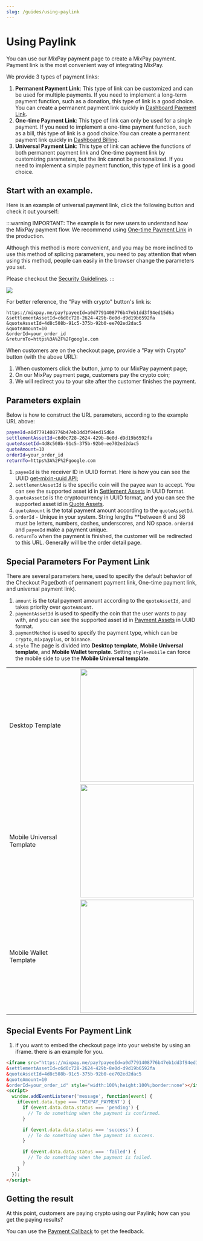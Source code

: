 ```yaml
---
slug: /guides/using-paylink
---
```


# Using Paylink

You can use our MixPay payment page to create a MixPay payment. Payment link is the most convenient way of integrating MixPay.

We provide 3 types of payment links:
1. **Permanent Payment Link**: This type of link can be customized and can be used for multiple payments. If you need to implement a long-term payment function, such as a donation, this type of link is a good choice. You can create a permanent payment link quickly in [Dashboard Payment Link](https://dashboard.mixpay.me/payment-link).
2. **One-time Payment Link**: This type of link can only be used for a single payment. If you need to implement a one-time payment function, such as a bill, this type of link is a good choice.You can create a permanent payment link quickly in [Dashboard Billing](https://dashboard.mixpay.me/billing).
3. **Universal Payment Link**: This type of link can achieve the functions of both permanent payment link and One-time payment link by customizing parameters, but the link cannot be personalized. If you need to implement a simple payment function, this type of link is a good choice.


## Start with an example.

Here is an example of universal payment link, click the following button and check it out yourself:

:::warning
IMPORTANT: The example is for new users to understand how the MixPay payment flow. We recommend using [One-time Payment Link](/api/payments/one-time-payment) in the production.

Although this method is more convenient, and you may be more inclined to use this method of splicing parameters, you need to pay attention that when using this method, people can easily in the browser change the parameters you set.

Please checkout the [Security Guidelines](/guides/security-guidelines).
:::


<a href="https://mixpay.me/pay?payeeId=a0d7791408776b47eb1dd3f94ed15d6a&settlementAssetId=c6d0c728-2624-429b-8e0d-d9d19b6592fa&quoteAssetId=4d8c508b-91c5-375b-92b0-ee702ed2dac5&quoteAmount=10&orderId=&returnTo=https%3A%2F%2Fgoogle.com" class="width-300"> 

![](./pay-with-crypto-btn.png)

</a>

For better reference, the "Pay with crypto" button's link is:

```
https://mixpay.me/pay?payeeId=a0d7791408776b47eb1dd3f94ed15d6a
&settlementAssetId=c6d0c728-2624-429b-8e0d-d9d19b6592fa
&quoteAssetId=4d8c508b-91c5-375b-92b0-ee702ed2dac5
&quoteAmount=10
&orderId=your_order_id
&returnTo=https%3A%2F%2Fgoogle.com
```

When customers are on the checkout page, provide a "Pay with Crypto" button (with the above URL): 


1. When customers click the button, jump to our MixPay payment page;
2. On our MixPay payment page, customers pay the crypto coin;
3. We will redirect you to your site after the customer finishes the payment.

## Parameters explain

Below is how to construct the URL parameters, according to the example URL above: 

```bash
payeeId=a0d7791408776b47eb1dd3f94ed15d6a
settlementAssetId=c6d0c728-2624-429b-8e0d-d9d19b6592fa
quoteAssetId=4d8c508b-91c5-375b-92b0-ee702ed2dac5
quoteAmount=10
orderId=your_order_id
returnTo=https%3A%2F%2Fgoogle.com
```


1. `payeeId` is the receiver ID in UUID format. Here is how you can see the UUID  [get-mixin-uuid API](/api/users/get-mixin-uuid);
2. `settlementAssetId` is the specific coin will the payee wan to accept. You can see the supported asset id in [Settlement Assets](/api/assets/settlement-assets) in UUID format.
3. `quoteAssetId` is the cryptocurrency in UUID format, and you can see the supported asset id in [Quote Assets](/api/assets/quote-assets).
4. `quoteAmount` is the total payment amount according to the `quoteAssetId`.
5. `orderId`   -   Unique in your system. String lengths **between 6 and 36 must be letters, numbers, dashes, underscores, and NO space. `orderId` and `payeeId` make a payment unique. 
6. `returnTo` when the payment is finished, the customer will be redirected to this URL. Generally will be the order detail page.


## Special Parameters For Payment Link
There are several parameters here, used to specify the default behavior of the Checkout Page(both of permanent payment link, One-time payment link, and universal payment link).

1. `amount` is the total payment amount according to the `quoteAssetId`, and takes priority over `quoteAmount`.
2. `paymentAssetId` is used to specify the coin that the user wants to pay with, and you can see the supported asset id in [Payment Assets](/api/assets/payment-assets) in UUID format.
3. `paymentMethod` is used to specify the payment type, which can be `crypto`, `mixpayplus`, or `binance`.
4. `style` The page is divided into **Desktop template**, **Mobile Universal template**, and **Mobile Wallet template**. Setting `style=mobile` can force the mobile side to use the **Mobile Universal template**.

<table>
  <tbody>
    <tr>
      <td>Desktop Template</td>
      <td>
        <img class="image-shadow" width="300" src="./pc-template.png" />
      </td>
    </tr>
    <tr>
      <td>Mobile Universal Template</td>
      <td>
        <img class="image-shadow" width="300" src="./mobile-universal-template.png" />
      </td>
    </tr>
    <tr>
      <td>Mobile Wallet Template</td>
      <td>
        <img class="image-shadow" width="300" src="./mobile-wallet-template.png" />
      </td>
    </tr>
  </tbody>
</table>

## Special Events For Payment Link

1. if you want to embed the checkout page into your website by using an iframe. there is an example for you.

```html
<iframe src="https://mixpay.me/pay?payeeId=a0d7791408776b47eb1dd3f94ed15d6a
&settlementAssetId=c6d0c728-2624-429b-8e0d-d9d19b6592fa
&quoteAssetId=4d8c508b-91c5-375b-92b0-ee702ed2dac5
&quoteAmount=10
&orderId=your_order_id" style="width:100%;height:100%;border:none"></iframe>
<script>
  window.addEventListener('message', function(event) {
    if(event.data.type === 'MIXPAY_PAYMENT') {
      if (event.data.data.status === 'pending') {
        // To do something when the payment is confirmed.
      }

      if (event.data.data.status === 'success') {
        // To do something when the payment is success.
      }

      if (event.data.data.status === 'failed') {
        // To do something when the payment is failed.
      }
    }
  });
</script>
```


## Getting the result

At this point, customers are paying crypto using our Paylink; how can you get the paying results?

You can use the [Payment Callback](/api/payments/payment-callback) to get the feedback.
